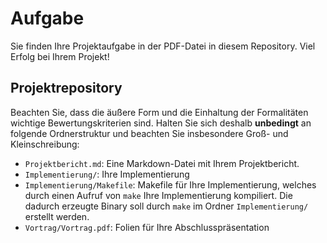 # Aufgabe
Sie finden Ihre Projektaufgabe in der PDF-Datei in diesem Repository. Viel Erfolg bei Ihrem Projekt!

## Projektrepository

Beachten Sie, dass die äußere Form und die Einhaltung der Formalitäten wichtige Bewertungskriterien sind. Halten Sie sich deshalb **unbedingt** an folgende Ordnerstruktur und beachten Sie insbesondere Groß- und Kleinschreibung:

- `Projektbericht.md`: Eine Markdown-Datei mit Ihrem Projektbericht.
- `Implementierung/`: Ihre Implementierung
- `Implementierung/Makefile`: Makefile für Ihre Implementierung, welches durch einen Aufruf von `make` Ihre Implementierung kompiliert. Die dadurch erzeugte Binary soll durch `make` im Ordner `Implementierung/` erstellt werden.
- `Vortrag/Vortrag.pdf`: Folien für Ihre Abschlusspräsentation
